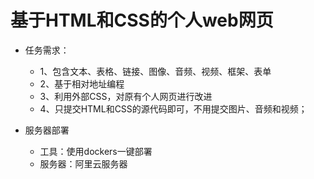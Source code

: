 # 基于HTML和CSS的个人web网页

- 任务需求：
  - 1、包含文本、表格、链接、图像、音频、视频、框架、表单
  - 2、基于相对地址编程
  - 3、利用外部CSS，对原有个人网页进行改进
  - 4、只提交HTML和CSS的源代码即可，不用提交图片、音频和视频；

- 服务器部署
  - 工具：使用dockers一键部署
  - 服务器：阿里云服务器


